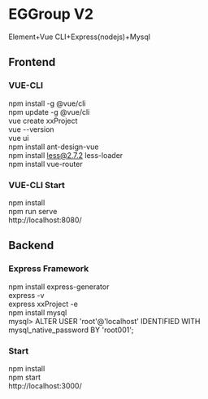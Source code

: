 # EGGroup V2  
Element+Vue CLI+Express(nodejs)+Mysql  
  
## Frontend  
### VUE-CLI  
npm install -g @vue/cli  
npm update -g @vue/cli  
vue create xxProject  
vue --version  
vue ui  
npm install ant-design-vue  
npm install less@2.7.2 less-loader  
npm install vue-router  
  
### VUE-CLI Start  
npm install  
npm run serve  
http://localhost:8080/  
  
## Backend    
### Express Framework  
npm install express-generator  
express -v  
express xxProject -e  
npm install mysql  
mysql> ALTER USER 'root'@'localhost' IDENTIFIED WITH mysql_native_password BY 'root001';  
  
### Start
npm install  
npm start  
http://localhost:3000/  
